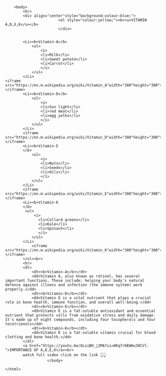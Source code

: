 <!DOCTYPE>
<html>
    <head>
        <title>my page</title>
        </head>
        
        <body>
            <hr>
            <div align="center"style="background–colour:blue;">
                            <ol style="colour:yellow;"><b><u>VITAMIN A,D,E,K</u></b>
                            </div>
                            
            
            <Li><b>Vitamin-A</b>
                <ul>
                    <i>
                    <li>Milk</li>
                    <li>Sweet potato</li>
                    <li>Carrot</li>
                    </i>
                </ul>              
            </Li>
    <iframe src="https://en.m.wikipedia.org/wiki/Vitamin_A"width="380"height="300"></iframe>
            <Li><b>Vitamin-D</b>
                <ul>
                    <i>
                    <li>Sun light</li>
                    <li>red meat</li>
                    <li>egg yolks</li>
                    </i>
                </ul>
            </Li>
            <iframe src="https://en.m.wikipedia.org/wiki/Vitamin_D"width="380"height="300"></iframe>
            <Li><b>Vitamin-E
            </b>            
                <ul>
                    <i>
                    <li>Nuts</li>
                    <li>Seeds</li>
                    <li>Oils</li>
                    </i>
                </ul>
            </Li>
            <iframe src="https://en.m.wikipedia.org/wiki/Vitamin_E"width="380"height="300"></iframe>
            <Li><b>Vitamin-K
            </b>               
             <ul>
                 <i>
                   <li>Collard greens</li> 
                   <li>Kale</li>
                   <li>Spinach</li>
                   </i>
                </ul>
            </Li>
                <iframe src="https://en.m.wikipedia.org/wiki/Vitamin_K"width="380"height="300"></iframe>
            </ol><br>
            <hr>
            <dl>
                <dt><b>Vitamin-A</b></dt>
                <dd>Vitamin A, also known as retinol, has several important functions. These include: helping your body's natural defence against illness and infection (the immune system) work properly.</dd>
                <dt><b>Vitamin-D</b></dt>
                <dd>Vitamin D is a vital nutrient that plays a crucial role in bone health, immune function, and overall well-being.</dd>
                <dt><b>Vitamin-E</b></dt>
                <dd>Vitamin E is a fat-soluble antioxidant and essential nutrient that protects cells from oxidative stress and daily damage. It's made up of eight compounds, including four tocopherols and four tocotrienols</dd>
                <dt><b>Vitamin-K</b></dt>
                <dd>Vitamin K is a fat-soluble vitamin crucial for blood clotting and bone health.</dd>
            </dl>
            <a href="https://youtu.be/QcsiBH_j2MA?si=0Kq7rHEWAu30CVl-">IMPORTANCE OF A,D,E,K</a><br>
            watch full video click on the link 👆👆
                       </body>
                       
    </html>
    
